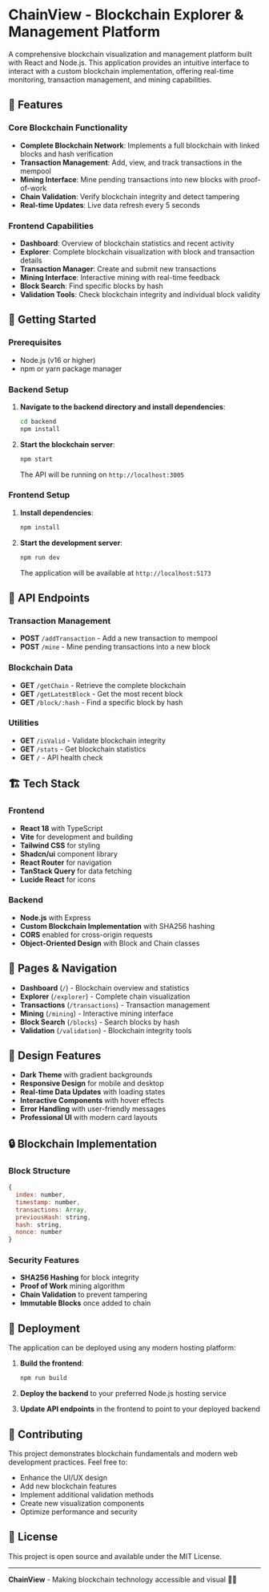 
# ChainView - Blockchain Explorer & Management Platform

A comprehensive blockchain visualization and management platform built with React and Node.js. This application provides an intuitive interface to interact with a custom blockchain implementation, offering real-time monitoring, transaction management, and mining capabilities.

## 🌟 Features

### Core Blockchain Functionality
- **Complete Blockchain Network**: Implements a full blockchain with linked blocks and hash verification
- **Transaction Management**: Add, view, and track transactions in the mempool
- **Mining Interface**: Mine pending transactions into new blocks with proof-of-work
- **Chain Validation**: Verify blockchain integrity and detect tampering
- **Real-time Updates**: Live data refresh every 5 seconds

### Frontend Capabilities
- **Dashboard**: Overview of blockchain statistics and recent activity
- **Explorer**: Complete blockchain visualization with block and transaction details
- **Transaction Manager**: Create and submit new transactions
- **Mining Interface**: Interactive mining with real-time feedback
- **Block Search**: Find specific blocks by hash
- **Validation Tools**: Check blockchain integrity and individual block validity

## 🚀 Getting Started

### Prerequisites
- Node.js (v16 or higher)
- npm or yarn package manager

### Backend Setup

1. **Navigate to the backend directory and install dependencies**:
   ```bash
   cd backend
   npm install
   ```

2. **Start the blockchain server**:
   ```bash
   npm start
   ```
   The API will be running on `http://localhost:3005`

### Frontend Setup

1. **Install dependencies**:
   ```bash
   npm install
   ```

2. **Start the development server**:
   ```bash
   npm run dev
   ```
   The application will be available at `http://localhost:5173`

## 🔧 API Endpoints

### Transaction Management
- **POST** `/addTransaction` - Add a new transaction to mempool
- **POST** `/mine` - Mine pending transactions into a new block

### Blockchain Data
- **GET** `/getChain` - Retrieve the complete blockchain
- **GET** `/getLatestBlock` - Get the most recent block
- **GET** `/block/:hash` - Find a specific block by hash

### Utilities
- **GET** `/isValid` - Validate blockchain integrity
- **GET** `/stats` - Get blockchain statistics
- **GET** `/` - API health check

## 🏗️ Tech Stack

### Frontend
- **React 18** with TypeScript
- **Vite** for development and building
- **Tailwind CSS** for styling
- **Shadcn/ui** component library
- **React Router** for navigation
- **TanStack Query** for data fetching
- **Lucide React** for icons

### Backend
- **Node.js** with Express
- **Custom Blockchain Implementation** with SHA256 hashing
- **CORS** enabled for cross-origin requests
- **Object-Oriented Design** with Block and Chain classes

## 📱 Pages & Navigation

- **Dashboard** (`/`) - Blockchain overview and statistics
- **Explorer** (`/explorer`) - Complete chain visualization
- **Transactions** (`/transactions`) - Transaction management
- **Mining** (`/mining`) - Interactive mining interface
- **Block Search** (`/blocks`) - Search blocks by hash
- **Validation** (`/validation`) - Blockchain integrity tools

## 🎨 Design Features

- **Dark Theme** with gradient backgrounds
- **Responsive Design** for mobile and desktop
- **Real-time Data Updates** with loading states
- **Interactive Components** with hover effects
- **Error Handling** with user-friendly messages
- **Professional UI** with modern card layouts

## 🔒 Blockchain Implementation

### Block Structure
```javascript
{
  index: number,
  timestamp: number,
  transactions: Array,
  previousHash: string,
  hash: string,
  nonce: number
}
```

### Security Features
- **SHA256 Hashing** for block integrity
- **Proof of Work** mining algorithm
- **Chain Validation** to prevent tampering
- **Immutable Blocks** once added to chain

## 🚀 Deployment

The application can be deployed using any modern hosting platform:

1. **Build the frontend**:
   ```bash
   npm run build
   ```

2. **Deploy the backend** to your preferred Node.js hosting service

3. **Update API endpoints** in the frontend to point to your deployed backend

## 🤝 Contributing

This project demonstrates blockchain fundamentals and modern web development practices. Feel free to:

- Enhance the UI/UX design
- Add new blockchain features
- Implement additional validation methods
- Create new visualization components
- Optimize performance and security

## 📄 License

This project is open source and available under the MIT License.

---

**ChainView** - Making blockchain technology accessible and visual 🔗✨

